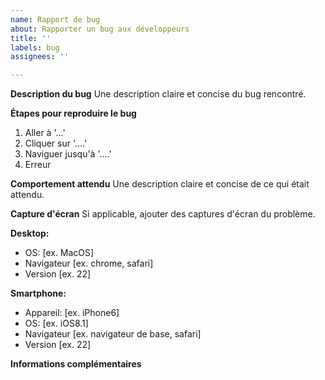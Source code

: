 ```yaml
---
name: Rapport de bug
about: Rapporter un bug aux développeurs
title: ''
labels: bug
assignees: ''

---
```


**Description du bug**
Une description claire et concise du bug rencontré.

**Étapes pour reproduire le bug**
1. Aller à '...'
2. Cliquer sur '....'
3. Naviguer jusqu'à '....'
4. Erreur

**Comportement attendu**
Une description claire et concise de ce qui était attendu.

**Capture d'écran**
Si applicable, ajouter des captures d'écran du problème.

**Desktop:**
 - OS: [ex. MacOS]
 - Navigateur [ex. chrome, safari]
 - Version [ex. 22]

**Smartphone:**
 - Appareil: [ex. iPhone6]
 - OS: [ex. iOS8.1]
 - Navigateur [ex. navigateur de base, safari]
 - Version [ex. 22]

**Informations complémentaires**
